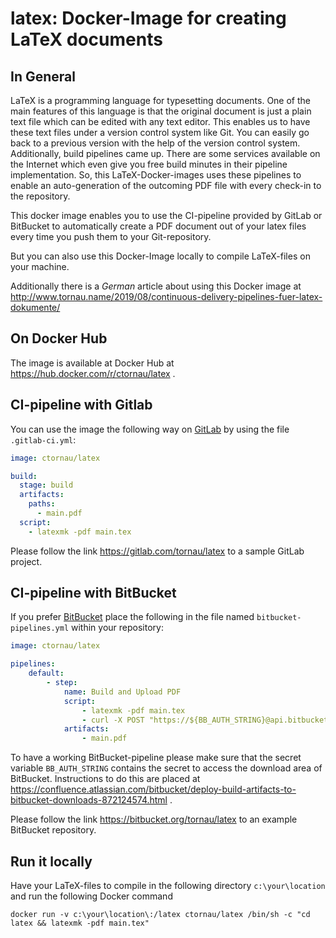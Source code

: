 # latex: Docker-Image for creating LaTeX documents

## In General

LaTeX is a programming language for typesetting documents. One of the main features of this language is that the original document is just a plain text file which can be edited with any text editor. This enables us to have these text files under a version control system like Git. You can easily go back to a previous version with the help of the version control system. Additionally, build pipelines came up. There are some services available on the Internet which even give you free build minutes in their pipeline implementation. So, this LaTeX-Docker-images uses these pipelines to enable an auto-generation of the outcoming PDF file with every check-in to the repository. 

This docker image enables you to use the CI-pipeline provided by GitLab or BitBucket to automatically create a PDF document out of your latex files every time you push them to your Git-repository. 

But you can also use this Docker-Image locally to compile LaTeX-files on your machine.

Additionally there is a _German_ article about using this Docker image at http://www.tornau.name/2019/08/continuous-delivery-pipelines-fuer-latex-dokumente/

## On Docker Hub

The image is available at Docker Hub at https://hub.docker.com/r/ctornau/latex .

## CI-pipeline with Gitlab

You can use the image the following way on [GitLab](https://www.gitlab.com) by using the file ```.gitlab-ci.yml```:

```yaml
image: ctornau/latex

build:
  stage: build
  artifacts:
    paths:
      - main.pdf
  script:
    - latexmk -pdf main.tex
```

Please follow the link https://gitlab.com/tornau/latex to a sample GitLab project.

## CI-pipeline with BitBucket

If you prefer [BitBucket](https://bitbucket.org) place the following in the file named ```bitbucket-pipelines.yml``` within your repository:

```yaml
image: ctornau/latex

pipelines:
    default:
        - step:
            name: Build and Upload PDF
            script:
                - latexmk -pdf main.tex
                - curl -X POST "https://${BB_AUTH_STRING}@api.bitbucket.org/2.0/repositories/${BITBUCKET_REPO_OWNER}/${BITBUCKET_REPO_SLUG}/downloads" --form files=@"main.pdf"
            artifacts:
                - main.pdf
```

To have a working BitBucket-pipeline please make sure that the secret variable ```BB_AUTH_STRING``` contains the secret to access the download area of BitBucket. Instructions to do this are placed at https://confluence.atlassian.com/bitbucket/deploy-build-artifacts-to-bitbucket-downloads-872124574.html . 

Please follow the link https://bitbucket.org/tornau/latex to an example BitBucket repository.

## Run it locally

Have your LaTeX-files to compile in the following directory ```c:\your\location``` and run the following Docker command

```docker run -v c:\your\location\:/latex ctornau/latex /bin/sh -c "cd latex && latexmk -pdf main.tex"```


